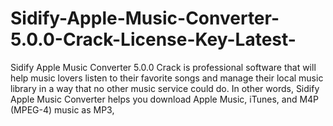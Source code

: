 # Sidify-Apple-Music-Converter-5.0.0-Crack-License-Key-Latest-
Sidify Apple Music Converter 5.0.0 Crack is professional software that will help music lovers listen to their favorite songs and manage their local music library in a way that no other music service could do. In other words, Sidify Apple Music Converter helps you download Apple Music, iTunes, and M4P (MPEG-4) music as MP3,
